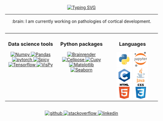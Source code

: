 
<p align="center">
<a href="https://git.io/typing-svg"><img src="https://readme-typing-svg.demolab.com?font=Fira+Code&size=35&duration=2000&pause=250&color=F70000&center=true&vCenter=true&width=1500&lines=Hello+World+i'm+Lucas;Engineer+in+a+Neuroscience+Lab;I+use+deep+learning++and+data+science+tools;Mainly+Cell+segmentation%2C+morphological+analysis+and+3D+reconstruction;Feel+free+to+contact+me+!" alt="Typing SVG" /></a>
</p>

--------------

<div align="center">  
:brain: I am currently working on pathologies of cortical development.
</div>

<br>

<table><tr><td valign="top" width="33%">

<div align="center">  
  
### Data science tools 
  
<a href="https://github.com/numpy/numpy" target="_blank">  
<img alt="Numpy" height="50px" src="https://upload.wikimedia.org/wikipedia/commons/3/31/NumPy_logo_2020.svg" />
</a>
<a href="https://github.com/pandas-dev/pandas" target="_blank">  
<img alt="Pandas" height="50px" src="https://upload.wikimedia.org/wikipedia/commons/e/ed/Pandas_logo.svg" />
</a>
<a href="https://github.com/pytorch/pytorch" target="_blank">  
<img alt="pytorch" height="50px" src="https://github.com/pytorch/pytorch/blob/master/docs/source/_static/img/pytorch-logo-dark.png" />
</a>
<a href="https://scipy.org" target="_blank">  
<img alt="Spicy" height="50px" src="https://scipy.org/images/logo.svg" />
</a>
<a href="https://github.com/tensorflow/tensorflow" target="_blank">  
<img alt="Tensorflow" height="50px" src="https://raw.githubusercontent.com/gilbarbara/logos/master/logos/tensorflow.svg" />
</a>
<a href="https://github.com/vispy/vispy" target="_blank">    
<img alt="VisPy" height="50px" src="https://vispy.org/_static/vispy-teaser-short.png" />
</a>

</div>

</td><td valign="top" width="33%">

<div align="center">
 
### Python packages 
  
<a href="https://github.com/brainglobe/brainrender" target="_blank">      
<img alt="Brainrender" height="50px" src="https://github.com/LSeu-994/brainrender/blob/master/imgs/three_atlases.png" />
</a>  
<a href="https://github.com/MouseLand/cellpose" target="_blank">      
<img alt="Cellpose" height="50px" src="https://raw.githubusercontent.com/kevinjohncutler/cellpose/master/cellpose/logo/logo.png?raw=True" />
</a>
<a href="https://github.com/cupy/cupy" target="_blank">      
<img alt="Cupy" height="50px" src="https://raw.githubusercontent.com/cupy/cupy/master/docs/image/cupy_logo_1000px.png" />
</a>
<a href="https://github.com/matplotlib/matplotlib" target="_blank">      
<img alt="Matplotlib" height="50px" src="https://camo.githubusercontent.com/109927a15915074d15313889468aa9aa688de3b9e38cc4359a01f665d351114e/68747470733a2f2f6d6174706c6f746c69622e6f72672f5f7374617469632f6c6f676f322e737667" />
</a>
<a href="https://github.com/mwaskom/seaborn" target="_blank">      
<img alt="Seaborn" height="50px" src="https://raw.githubusercontent.com/mwaskom/seaborn/master/doc/_static/logo-wide-lightbg.svg" />
</a>
  </div>

</td><td valign="top" width="33%">
  
<div align="center">  
  
 ### Languages  
  
<img alt="Python" height="50px" src="https://raw.githubusercontent.com/github/explore/80688e429a7d4ef2fca1e82350fe8e3517d3494d/topics/python/python.png" />
<img alt="Jupyter" height="50px" src="https://raw.githubusercontent.com/github/explore/a4691f04ff219c1c2aa02fc61fda41aa43f1459a/topics/jupyter-notebook/jupyter-notebook.png" />
<img alt="C" height="50px" src="https://raw.githubusercontent.com/github/explore/f3e22f0dca2be955676bc70d6214b95b13354ee8/topics/c/c.png" />
<img alt="Java" height="50px" src="https://raw.githubusercontent.com/github/explore/5b3600551e122a3277c2c5368af2ad5725ffa9a1/topics/java/java.png" />
<img alt="html5" height="50px" src="https://raw.githubusercontent.com/github/explore/80688e429a7d4ef2fca1e82350fe8e3517d3494d/topics/html/html.png" />
<img alt="css" height="50px" src="https://raw.githubusercontent.com/github/explore/80688e429a7d4ef2fca1e82350fe8e3517d3494d/topics/css/css.png" />
</div>

</td></tr></table>  

<br>

<div align="center">
<a href="https://github.com/LSeu-994" target="_blank">
<img src=https://img.shields.io/badge/github-%2324292e.svg?&style=for-the-badge&logo=github&logoColor=white alt=github style="margin-bottom: 5px;" />
</a>
<a href="https://stackoverflow.com/users/17561930/lseu" target="_blank">
<img src=https://img.shields.io/badge/stackoverflow-%23F28032.svg?&style=for-the-badge&logo=stackoverflow&logoColor=white alt=stackoverflow style="margin-bottom: 5px;" />
</a>  
<a href="https://linkedin.com/in/lucas-silvagnoli" target="_blank">
<img src=https://img.shields.io/badge/linkedin-%231E77B5.svg?&style=for-the-badge&logo=linkedin&logoColor=white alt=linkedin style="margin-bottom: 5px;" />
</a>

</div>  



